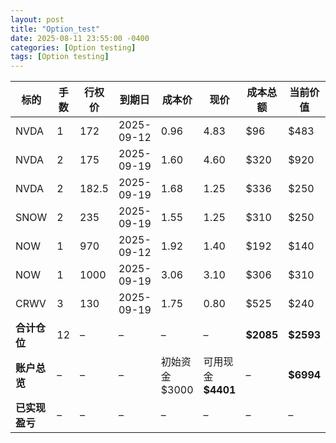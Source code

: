 ```yaml
---
layout: post
title: "Option_test"
date: 2025-08-11 23:55:00 -0400
categories: [Option testing]
tags: [Option testing]
---
```



| 标的        | 手数 | 行权价   | 到期日        | 成本价         | 现价              | 成本总额       | 当前价值       | 浮盈亏       | 仓位占比  |
| --------- | -- | ----- | ---------- | ----------- | --------------- | ---------- | ---------- | --------- | ----- |
| NVDA      | 1  | 172   | 2025-09-12 | 0.96        | 4.83            | \$96       | \$483      | **+387**  | 18.6% |
| NVDA      | 2  | 175   | 2025-09-19 | 1.60        | 4.60            | \$320      | \$920      | **+600**  | 35.4% |
| NVDA      | 2  | 182.5 | 2025-09-19 | 1.68        | 1.25            | \$336      | \$250      | **-86**   | 9.6%  |
| SNOW      | 2  | 235   | 2025-09-19 | 1.55        | 1.25            | \$310      | \$250      | **-60**   | 9.6%  |
| NOW       | 1  | 970   | 2025-09-12 | 1.92        | 1.40            | \$192      | \$140      | **-52**   | 5.4%  |
| NOW       | 1  | 1000  | 2025-09-19 | 3.06        | 3.10            | \$306      | \$310      | **+4**    | 11.9% |
| CRWV      | 3  | 130   | 2025-09-19 | 1.75        | 0.80            | \$525      | \$240      | **-285**  | 9.5%  |
| **合计仓位**  | 12 | –     | –          | –           | –               | **\$2085** | **\$2593** | **+508**  | 100%  |
| **账户总览**  | –  | –     | –          | 初始资金 \$3000 | 可用现金 **\$4401** | –          | **\$6994** | **+1994** | –     |
| **已实现盈亏** | –  | –     | –          | –           | –               | –          | –          | **+3652** | –     |
